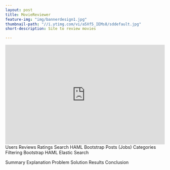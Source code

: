 ```yaml
---
layout: post
title: MovieReviewer
feature-img: "img/bannerdesign1.jpg"
thumbnail-path: "//i.ytimg.com/vi/a5Xf5_IEMs8/sddefault.jpg"
short-description: Site to review movies

---
```


<iframe width="100%" height="315" src="https://www.youtube.com/embed/a5Xf5_IEMs8" frameborder="0" allowfullscreen></iframe>
Users
Reviews
Ratings
Search
HAML
Bootstrap
Posts (Jobs)
Categories
Filtering
Bootstrap
HAML
Elastic Search

Summary
Explanation
Problem
Solution
Results
Conclusion